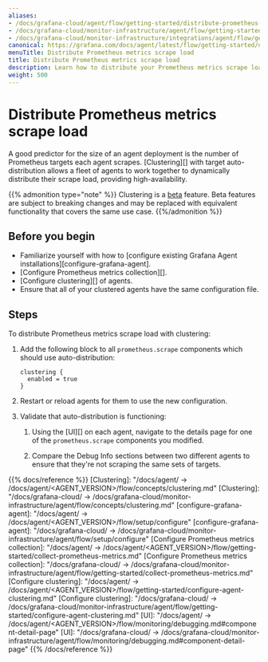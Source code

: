 ```yaml
---
aliases:
- /docs/grafana-cloud/agent/flow/getting-started/distribute-prometheus-scrape-load/
- /docs/grafana-cloud/monitor-infrastructure/agent/flow/getting-started/distribute-prometheus-scrape-load/
- /docs/grafana-cloud/monitor-infrastructure/integrations/agent/flow/getting-started/distribute-prometheus-scrape-load/
canonical: https://grafana.com/docs/agent/latest/flow/getting-started/distribute-prometheus-scrape-load/
menuTitle: Distribute Prometheus metrics scrape load
title: Distribute Prometheus metrics scrape load
description: Learn how to distribute your Prometheus metrics scrape load
weight: 500
---
```


# Distribute Prometheus metrics scrape load

A good predictor for the size of an agent deployment is the number of
Prometheus targets each agent scrapes. [Clustering][] with target
auto-distribution allows a fleet of agents to work together to dynamically
distribute their scrape load, providing high-availability.

{{% admonition type="note" %}}
Clustering is a [beta](https://www.grafana.com/docs/agent/<AGENT_VERSION>/stability#beta) feature. Beta features are subject to breaking
changes and may be replaced with equivalent functionality that covers the same
use case.
{{%/admonition %}}

## Before you begin

- Familiarize yourself with how to [configure existing Grafana Agent installations][configure-grafana-agent].
- [Configure Prometheus metrics collection][].
- [Configure clustering][] of agents.
- Ensure that all of your clustered agents have the same configuration file.

## Steps

To distribute Prometheus metrics scrape load with clustering:

1. Add the following block to all `prometheus.scrape` components which
   should use auto-distribution:

   ```river
   clustering {
     enabled = true
   }
   ```

2. Restart or reload agents for them to use the new configuration.

3. Validate that auto-distribution is functioning:

   1. Using the [UI][] on each agent, navigate to the details page for one of
      the `prometheus.scrape` components you modified.

   2. Compare the Debug Info sections between two different agents to ensure
      that they're not scraping the same sets of targets.

{{% docs/reference %}}
[Clustering]: "/docs/agent/ -> /docs/agent/<AGENT_VERSION>/flow/concepts/clustering.md"
[Clustering]: "/docs/grafana-cloud/ -> /docs/grafana-cloud/monitor-infrastructure/agent/flow/concepts/clustering.md"
[configure-grafana-agent]: "/docs/agent/ -> /docs/agent/<AGENT_VERSION>/flow/setup/configure"
[configure-grafana-agent]: "/docs/grafana-cloud/ -> /docs/grafana-cloud/monitor-infrastructure/agent/flow/setup/configure"
[Configure Prometheus metrics collection]: "/docs/agent/ -> /docs/agent/<AGENT_VERSION>/flow/getting-started/collect-prometheus-metrics.md"
[Configure Prometheus metrics collection]: "/docs/grafana-cloud/ -> /docs/grafana-cloud/monitor-infrastructure/agent/flow/getting-started/collect-prometheus-metrics.md"
[Configure clustering]: "/docs/agent/ -> /docs/agent/<AGENT_VERSION>/flow/getting-started/configure-agent-clustering.md"
[Configure clustering]: "/docs/grafana-cloud/ -> /docs/grafana-cloud/monitor-infrastructure/agent/flow/getting-started/configure-agent-clustering.md"
[UI]: "/docs/agent/ -> /docs/agent/<AGENT_VERSION>/flow/monitoring/debugging.md#component-detail-page"
[UI]: "/docs/grafana-cloud/ -> /docs/grafana-cloud/monitor-infrastructure/agent/flow/monitoring/debugging.md#component-detail-page"
{{% /docs/reference %}}
